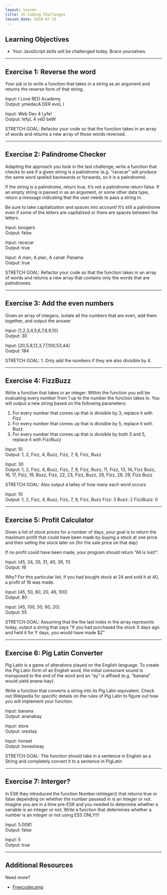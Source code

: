 ```yaml
---
layout: lesson
title: JS Coding Challenges
lesson_date: 2019-07-15
---
```


## Learning Objectives

- Your JavaScript skills will be challenged today. Brace yourselves.

---

## Exercise 1: Reverse the word

<p>
Your job is to write a function that takes in a string as an argument and returns 
the reverse form of that string.
<p>
Input: I Love RED Academy
</br>
Output: ymedacA DER evoL I
</p>
<p>
Input: Web Dev 4 Lyfe!
</br>
Output: !efyL 4 veD beW
</p>
STRETCH GOAL: Refactor your code so that the function takes in an array of words and returns a new array of those words reversed.
</p>

---

## Exercise 2: Palindrome Checker

<p>

Adapting the approach you took in the last challenge, write a function that checks to see if a given 
string is a palindrome (e.g. “racecar” will produce the same word spelled backwards or forwards, so it is a palindrome).
</p>
<p>
If the string is a palindrome, return true. It’s not a palindrome return false. If an empty string 
is passed in as an argument, or some other data type, return a message indicating that the user
needs to pass a string in.
</p>
<p>
Be sure to take capitalization and spaces into account! It’s still a palindrome even if some of the 
letters are capitalized or there are spaces between the letters.
</p>
<p>
Input: boogers
</br>
Output: false
</p>
<p>
Input: racecar
</br>
Output: true
</p>
<p>
Input: A man, A plan, A canal: Panama
</br>
Output: true
</p>
<p>
STRETCH GOAL: Refactor your code so that the function takes in an array of words and returns a new array that 
contains only the words that are palindromes
</p>

---

## Exercise 3: Add the even numbers

<p>
Given an array of integers, isolate all the numbers that are even, add them together, and output the answer
</p>
<p>
Input: [1,2,3,4,5,6,7,8,9,10]
</br>
Output: 30
</p>
<p>
Input: [20,5,8,12,3,77,100,53,44]
</br>
Output: 184
</p>
<p>
STRETCH GOAL: 1. Only add the numbers if they are also divisible by 4.
</p>

---

## Exercise 4: FizzBuzz

<p>
Write a function that takes in an integer. Within the function you will be evaluating every number from 1 up 
to the number the function takes in. You will output a new string based on the following parameters:</p>
<ol>
<li>
For every number that comes up that is divisible by 3, replace it with Fizz
</li>
<li>
For every number that comes up that is divisible by 5, replace it with Buzz
</li>
<li>
For every number that comes up that is divisible by both 3 and 5, replace it with FizzBuzz
</li>
</ol>

<p>
Input: 10
</br>
Output: 1, 2, Fizz, 4, Buzz, Fizz, 7, 8, Fizz, Buzz
</p>
<p>
Input: 30
</br>
Output: 1, 2, Fizz, 4, Buzz, Fizz, 7, 8, Fizz, Buzz, 11, Fizz, 13, 14, Fizz Buzz, 16, 17, Fizz, 19, Buzz, 
Fizz, 22, 23, Fizz, Buzz, 26, Fizz, 28, 29, Fizz Buzz</p>
<p>
STRETCH GOAL: Also output a talley of how many each word occurs
</p>
<p>
Input: 10
</br>
Output: 1, 2, Fizz, 4, Buzz, Fizz, 7, 8, Fizz, Buzz
        Fizz: 3
        Buzz: 2
        FizzBuzz: 0
</p>

---

## Exercise 5: Profit Calculator

<p>
Given a list of stock prices for a number of days, your goal is to return the maximum 
profit that could have been made by buying a stock at one price and then selling the 
stock later on (for the sale price on that day)
</p>
<p>
If no profit could have been made, your program should return “All is lost!”.
</p>
<p>
Input: [45, 24, 35, 31, 40, 38, 11]
</br>
Output: 16
</p>
<p>
Why? For this particular list, if you had bought stock at 24 and sold it at 40, a profit of 16 was made. 
</p>
<p>
Input: [45, 50, 60, 20, 46, 100]
</br>
Output: 80
</p>
<p>
Input: [45, 100, 50, 60, 20]
</br>
Output: 55
</p>
<p>
STRETCH GOAL: Assuming that the the last index in the array represents today, output a string that says 
"If you had purchased the stock X days ago and held it for Y days, you would have made $Z"
</p>

---

## Exercise 6: Pig Latin Converter

<p>
Pig Latin is a game of alterations played on the English language. To create the Pig Latin form 
of an English word, the initial consonant sound is transposed to the end of the word and an “ay” 
is affixed (e.g. “banana” would yield anana-bay).
</p>
<p>
Write a function that converts a string into its Pig Latin equivalent. Check out Wikipedia for 
specific details on the rules of Pig Latin to figure out how you will implement your function.
</p>
<p>
Input: banana
</br>
Output: ananabay
</p>
<p>
Input: store
</br>
Output: orestay
</p>
<p>
Input: honest
</br>
Output: honestway
</p>
<p>
STRETCH GOAL: The function should take in a sentence in English as a String and completely convert it to a sentence in PigLatin
</p>

---

## Exercise 7: Interger?

<p>
In ES6 they introduced the function Number.isInteger() that returns true or false depending on whether the number passesd in is an integer or not. 
Imagine you are in a time pre-ES6 and you needed to determine whether a variable is an integer or not; 
Write a function that determines whether a number is an integer or not using ES5 ONLY!!!
</p>
<p>
Input: 5.0081
</br>
Output: false
</p>
<p>
Input: 5
</br>
Output: true
</p>

---

## Additional Resources

Need more?

- [Freecodecamp](https://learn.freecodecamp.org/javascript-algorithms-and-data-structures/basic-javascript/)
